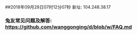 ##2018年09月28日07时12分07秒 新址: 104.248.38.17
### 兔友常见问题及解答: https://github.com/wanggonging/d/blob/w/FAQ.md
